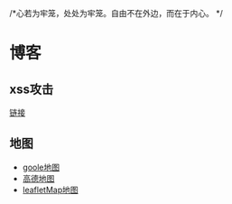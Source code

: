 /*心若为牢笼，处处为牢笼。自由不在外边，而在于内心。 */
# 博客
## xss攻击
[链接](https://mysucceed.github.io/blog/xss%E6%94%BB%E5%87%BB/index)

## 地图
- [goole地图](https://github.com/mysucceed/gooleMap)
- [高德地图](https://github.com/mysucceed/GaoDeMap)
- [leafletMap地图](https://github.com/mysucceed/leafletMap)


